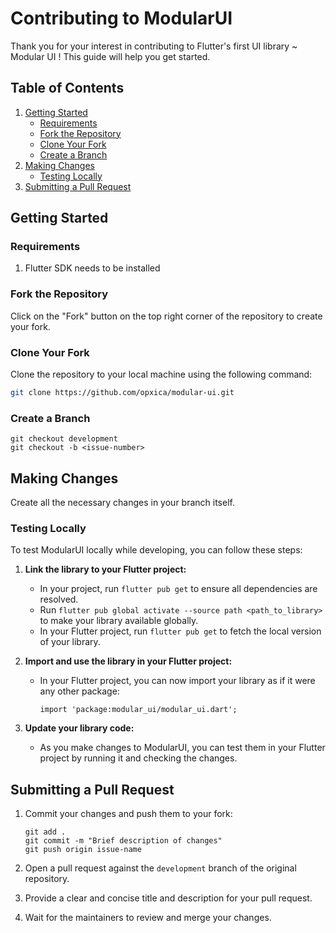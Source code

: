 # Contributing to ModularUI

Thank you for your interest in contributing to Flutter's first UI library ~ Modular UI ! This guide will help you get started.

## Table of Contents

1. [Getting Started](#getting-started)
	- [Requirements](#requirements)
   - [Fork the Repository](#fork-the-repository)
   - [Clone Your Fork](#clone-your-fork)
   - [Create a Branch](#create-a-branch)
3. [Making Changes](#making-changes)
   - [Testing Locally](#testing-locally)
4. [Submitting a Pull Request](#submitting-a-pull-request)

## Getting Started

### Requirements 
1. Flutter SDK needs to be installed

### Fork the Repository

Click on the "Fork" button on the top right corner of the repository to create your fork.

### Clone Your Fork

Clone the repository to your local machine using the following command:

```bash
git clone https://github.com/opxica/modular-ui.git
```


### Create a Branch

```
git checkout development
git checkout -b <issue-number>
```


## Making Changes
Create all the necessary changes in your branch itself.
### Testing Locally
To test ModularUI  locally while developing, you can follow these steps:

1.  **Link the library to your Flutter project:**
    
    -   In your project, run `flutter pub get` to ensure all dependencies are resolved.
    -   Run `flutter pub global activate --source path <path_to_library>` to make your library available globally.
    -   In your Flutter project, run `flutter pub get` to fetch the local version of your library.
2.  **Import and use the library in your Flutter project:**
    
    -   In your Flutter project, you can now import your library as if it were any other package:

		` import 'package:modular_ui/modular_ui.dart'; `

3. **Update your library code:**
    
    -   As you make changes to ModularUI, you can test them in your Flutter project by running it and checking the changes.


## Submitting a Pull Request

1. Commit your changes and push them to your fork:
	```
	git add .
	git commit -m "Brief description of changes"
	git push origin issue-name
	```

2. Open a pull request against the `development` branch of the original repository.
3. Provide a clear and concise title and description for your pull request.
4. Wait for the maintainers to review and merge your changes.
